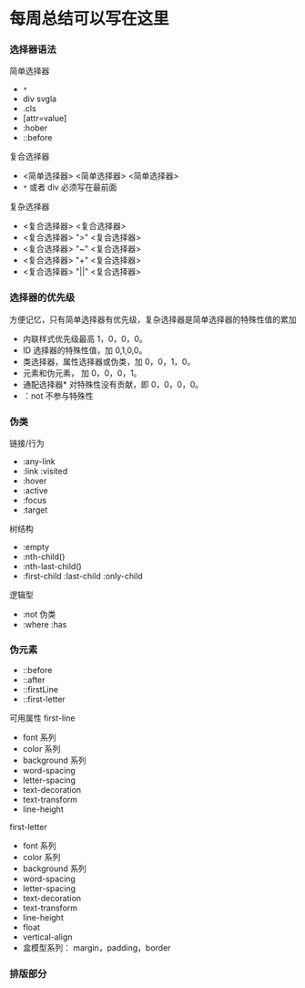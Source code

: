 # 每周总结可以写在这里

### 选择器语法

简单选择器

- `*`
- div svgla
- .cls
- [attr=value]
- :hober
- ::before

复合选择器

- <简单选择器> <简单选择器> <简单选择器>
- `*` 或者 div 必须写在最前面

复杂选择器

- <复合选择器> <sp> <复合选择器>
- <复合选择器> ">" <复合选择器>
- <复合选择器> "~" <复合选择器>
- <复合选择器> "+" <复合选择器>
- <复合选择器> "||" <复合选择器>

### 选择器的优先级

方便记忆，只有简单选择器有优先级，复杂选择器是简单选择器的特殊性值的累加

-   内联样式优先级最高 1，0，0，0。
-   ID 选择器的特殊性值，加 0,1,0,0。
-   类选择器，属性选择器或伪类，加 0，0，1，0。
-   元素和伪元素， 加 0，0，0，1。
-   通配选择器\* 对特殊性没有贡献，即 0，0，0，0。
-   ：not 不参与特殊性

### 伪类

链接/行为

- :any-link
- :link :visited
- :hover
- :active
- :focus
- :target

树结构

- :empty
- :nth-child()
- :nth-last-child()
- :first-child :last-child :only-child

逻辑型

- :not 伪类
- :where :has

### 伪元素

- ::before
- ::after
- ::firstLine
- ::first-letter

可用属性
first-line

- font 系列
- color 系列
- background 系列
- word-spacing
- letter-spacing
- text-decoration
- text-transform
- line-height

first-letter

- font 系列
- color 系列
- background 系列
- word-spacing
- letter-spacing
- text-decoration
- text-transform
- line-height
- float
- vertical-align
- 盒模型系列： margin，padding，border

### 排版部分
